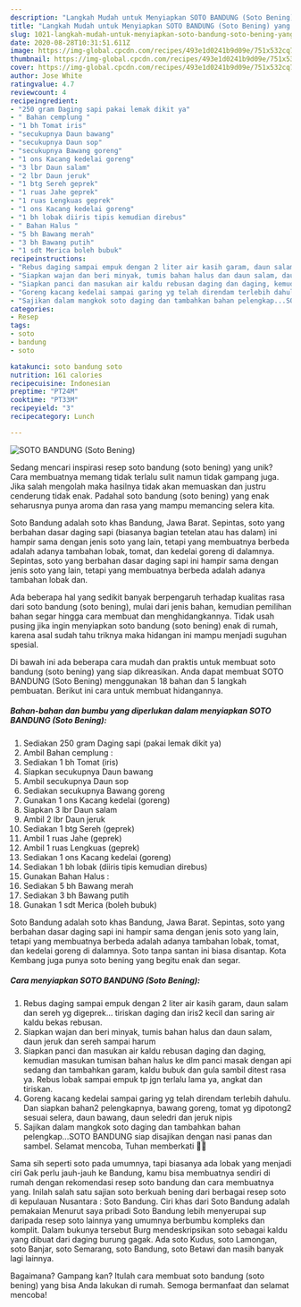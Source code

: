 ```yaml
---
description: "Langkah Mudah untuk Menyiapkan SOTO BANDUNG (Soto Bening) yang Enak"
title: "Langkah Mudah untuk Menyiapkan SOTO BANDUNG (Soto Bening) yang Enak"
slug: 1021-langkah-mudah-untuk-menyiapkan-soto-bandung-soto-bening-yang-enak
date: 2020-08-28T10:31:51.611Z
image: https://img-global.cpcdn.com/recipes/493e1d0241b9d09e/751x532cq70/soto-bandung-soto-bening-foto-resep-utama.jpg
thumbnail: https://img-global.cpcdn.com/recipes/493e1d0241b9d09e/751x532cq70/soto-bandung-soto-bening-foto-resep-utama.jpg
cover: https://img-global.cpcdn.com/recipes/493e1d0241b9d09e/751x532cq70/soto-bandung-soto-bening-foto-resep-utama.jpg
author: Jose White
ratingvalue: 4.7
reviewcount: 4
recipeingredient:
- "250 gram Daging sapi pakai lemak dikit ya"
- " Bahan cemplung "
- "1 bh Tomat iris"
- "secukupnya Daun bawang"
- "secukupnya Daun sop"
- "secukupnya Bawang goreng"
- "1 ons Kacang kedelai goreng"
- "3 lbr Daun salam"
- "2 lbr Daun jeruk"
- "1 btg Sereh geprek"
- "1 ruas Jahe geprek"
- "1 ruas Lengkuas geprek"
- "1 ons Kacang kedelai goreng"
- "1 bh lobak diiris tipis kemudian direbus"
- " Bahan Halus "
- "5 bh Bawang merah"
- "3 bh Bawang putih"
- "1 sdt Merica boleh bubuk"
recipeinstructions:
- "Rebus daging sampai empuk dengan 2 liter air kasih garam, daun salam dan sereh yg digeprek... tiriskan daging dan iris2 kecil dan saring air kaldu bekas rebusan."
- "Siapkan wajan dan beri minyak, tumis bahan halus dan daun salam, daun jeruk dan sereh sampai harum"
- "Siapkan panci dan masukan air kaldu rebusan daging dan daging, kemudian masukan tumisan bahan halus ke dlm panci masak dengan api sedang dan tambahkan garam, kaldu bubuk dan gula sambil ditest rasa ya. Rebus lobak sampai empuk tp jgn terlalu lama ya, angkat dan tiriskan."
- "Goreng kacang kedelai sampai garing yg telah direndam terlebih dahulu. Dan siapkan bahan2 pelengkapnya, bawang goreng, tomat yg dipotong2 sesuai selera, daun bawang, daun seledri dan jeruk nipis"
- "Sajikan dalam mangkok soto daging dan tambahkan bahan pelengkap...SOTO BANDUNG siap disajikan dengan nasi panas dan sambel. Selamat mencoba, Tuhan memberkati 🙏😇"
categories:
- Resep
tags:
- soto
- bandung
- soto

katakunci: soto bandung soto 
nutrition: 161 calories
recipecuisine: Indonesian
preptime: "PT24M"
cooktime: "PT33M"
recipeyield: "3"
recipecategory: Lunch

---
```



![SOTO BANDUNG (Soto Bening)](https://img-global.cpcdn.com/recipes/493e1d0241b9d09e/751x532cq70/soto-bandung-soto-bening-foto-resep-utama.jpg)

Sedang mencari inspirasi resep soto bandung (soto bening) yang unik? Cara membuatnya memang tidak terlalu sulit namun tidak gampang juga. Jika salah mengolah maka hasilnya tidak akan memuaskan dan justru cenderung tidak enak. Padahal soto bandung (soto bening) yang enak seharusnya punya aroma dan rasa yang mampu memancing selera kita.

Soto Bandung adalah soto khas Bandung, Jawa Barat. Sepintas, soto yang berbahan dasar daging sapi (biasanya bagian tetelan atau has dalam) ini hampir sama dengan jenis soto yang lain, tetapi yang membuatnya berbeda adalah adanya tambahan lobak, tomat, dan kedelai goreng di dalamnya. Sepintas, soto yang berbahan dasar daging sapi ini hampir sama dengan jenis soto yang lain, tetapi yang membuatnya berbeda adalah adanya tambahan lobak dan.

Ada beberapa hal yang sedikit banyak berpengaruh terhadap kualitas rasa dari soto bandung (soto bening), mulai dari jenis bahan, kemudian pemilihan bahan segar hingga cara membuat dan menghidangkannya. Tidak usah pusing jika ingin menyiapkan soto bandung (soto bening) enak di rumah, karena asal sudah tahu triknya maka hidangan ini mampu menjadi suguhan spesial.


Di bawah ini ada beberapa cara mudah dan praktis untuk membuat soto bandung (soto bening) yang siap dikreasikan. Anda dapat membuat SOTO BANDUNG (Soto Bening) menggunakan 18 bahan dan 5 langkah pembuatan. Berikut ini cara untuk membuat hidangannya.

<!--inarticleads1-->

##### Bahan-bahan dan bumbu yang diperlukan dalam menyiapkan SOTO BANDUNG (Soto Bening):

1. Sediakan 250 gram Daging sapi (pakai lemak dikit ya)
1. Ambil  Bahan cemplung :
1. Sediakan 1 bh Tomat (iris)
1. Siapkan secukupnya Daun bawang
1. Ambil secukupnya Daun sop
1. Sediakan secukupnya Bawang goreng
1. Gunakan 1 ons Kacang kedelai (goreng)
1. Siapkan 3 lbr Daun salam
1. Ambil 2 lbr Daun jeruk
1. Sediakan 1 btg Sereh (geprek)
1. Ambil 1 ruas Jahe (geprek)
1. Ambil 1 ruas Lengkuas (geprek)
1. Sediakan 1 ons Kacang kedelai (goreng)
1. Sediakan 1 bh lobak (diiris tipis kemudian direbus)
1. Gunakan  Bahan Halus :
1. Sediakan 5 bh Bawang merah
1. Sediakan 3 bh Bawang putih
1. Gunakan 1 sdt Merica (boleh bubuk)


Soto Bandung adalah soto khas Bandung, Jawa Barat. Sepintas, soto yang berbahan dasar daging sapi ini hampir sama dengan jenis soto yang lain, tetapi yang membuatnya berbeda adalah adanya tambahan lobak, tomat, dan kedelai goreng di dalamnya. Soto tanpa santan ini biasa disantap. Kota Kembang juga punya soto bening yang begitu enak dan segar. 

<!--inarticleads2-->

##### Cara menyiapkan SOTO BANDUNG (Soto Bening):

1. Rebus daging sampai empuk dengan 2 liter air kasih garam, daun salam dan sereh yg digeprek... tiriskan daging dan iris2 kecil dan saring air kaldu bekas rebusan.
1. Siapkan wajan dan beri minyak, tumis bahan halus dan daun salam, daun jeruk dan sereh sampai harum
1. Siapkan panci dan masukan air kaldu rebusan daging dan daging, kemudian masukan tumisan bahan halus ke dlm panci masak dengan api sedang dan tambahkan garam, kaldu bubuk dan gula sambil ditest rasa ya. Rebus lobak sampai empuk tp jgn terlalu lama ya, angkat dan tiriskan.
1. Goreng kacang kedelai sampai garing yg telah direndam terlebih dahulu. Dan siapkan bahan2 pelengkapnya, bawang goreng, tomat yg dipotong2 sesuai selera, daun bawang, daun seledri dan jeruk nipis
1. Sajikan dalam mangkok soto daging dan tambahkan bahan pelengkap...SOTO BANDUNG siap disajikan dengan nasi panas dan sambel. Selamat mencoba, Tuhan memberkati 🙏😇


Sama sih seperti soto pada umumnya, tapi biasanya ada lobak yang menjadi ciri Gak perlu jauh-jauh ke Bandung, kamu bisa membuatnya sendiri di rumah dengan rekomendasi resep soto bandung dan cara membuatnya yang. Inilah salah satu sajian soto berkuah bening dari berbagai resep soto di kepulauan Nusantara : Soto Bandung. Ciri khas dari Soto Bandung adalah pemakaian Menurut saya pribadi Soto Bandung lebih menyerupai sup daripada resep soto lainnya yang umumnya berbumbu kompleks dan komplit. Dalam bukunya tersebut Burg mendeskripsikan soto sebagai kaldu yang dibuat dari daging burung gagak. Ada soto Kudus, soto Lamongan, soto Banjar, soto Semarang, soto Bandung, soto Betawi dan masih banyak lagi lainnya. 

Bagaimana? Gampang kan? Itulah cara membuat soto bandung (soto bening) yang bisa Anda lakukan di rumah. Semoga bermanfaat dan selamat mencoba!
